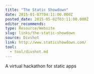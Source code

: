 ```yaml
---
title: "The Static Showdown"
date: 2015-01-07T04:11:00.000Z
posted_date: 2015-05-02T03:11:00.000Z
editor_recommends:
type: Resource/Website
slug: links/the-static-showdown
source: Divshot
link: http://www.staticshowdown.com/
tool:
  - tool/divshot.md
---
```

A virtual hackathon for static apps



